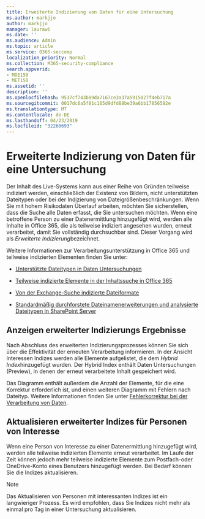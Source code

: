 ```yaml
---
title: Erweiterte Indizierung von Daten für eine Untersuchung
ms.author: markjjo
author: markjjo
manager: laurawi
ms.date: ''
ms.audience: Admin
ms.topic: article
ms.service: O365-seccomp
localization_priority: Normal
ms.collection: M365-security-compliance
search.appverid:
- MOE150
- MET150
ms.assetid: ''
description: ''
ms.openlocfilehash: 9537cf743b89da7167ce3a37a5915027f4eb717a
ms.sourcegitcommit: 0017dc6a5f81c165d9dfd88be39a6bb17856582e
ms.translationtype: MT
ms.contentlocale: de-DE
ms.lasthandoff: 04/23/2019
ms.locfileid: "32260693"
---
```

# <a name="advanced-indexing-of-data-for-an-investigation"></a>Erweiterte Indizierung von Daten für eine Untersuchung

Der Inhalt des Live-Systems kann aus einer Reihe von Gründen teilweise indiziert werden, einschließlich der Existenz von Bildern, nicht unterstützten Dateitypen oder bei der Indizierung von Dateigrößenbeschränkungen. Wenn Sie mit hohem Risikodaten Überlauf arbeiten, möchten Sie sicherstellen, dass die Suche alle Daten erfasst, die Sie untersuchen möchten. Wenn eine betroffene Person zu einer Datenermittlung hinzugefügt wird, werden alle Inhalte in Office 365, die als teilweise indiziert angesehen wurden, erneut verarbeitet, damit Sie vollständig durchsuchbar sind. Dieser Vorgang wird als *Erweiterte Indizierung*bezeichnet. 

Weitere Informationen zur Verarbeitungsunterstützung in Office 365 und teilweise indizierten Elementen finden Sie unter:

- [Unterstützte Dateitypen in Daten Untersuchungen](supported-filetypes-datainvestigations.md)

- [Teilweise indizierte Elemente in der Inhaltssuche in Office 365](https://docs.microsoft.com/en-us/office365/securitycompliance/partially-indexed-items-in-content-search)

- [Von der Exchange-Suche indizierte Dateiformate](https://docs.microsoft.com/en-us/exchange/file-formats-indexed-by-exchange-search-exchange-2013-help)

- [Standardmäßig durchforstete Dateinamenerweiterungen und analysierte Dateitypen in SharePoint Server](https://docs.microsoft.com/en-us/SharePoint/technical-reference/default-crawled-file-name-extensions-and-parsed-file-types)

## <a name="viewing-advanced-indexing-results"></a>Anzeigen erweiterter Indizierungs Ergebnisse

Nach Abschluss des erweiterten Indizierungsprozesses können Sie sich über die Effektivität der erneuten Verarbeitung informieren.  In der Ansicht Interessen Indizes werden alle Elemente aufgelistet, die dem *Hybrid Index*hinzugefügt wurden.  Der Hybrid Index enthält Daten Untersuchungen (Preview), in denen der erneut verarbeitete Inhalt gespeichert wird.

Das Diagramm enthält außerdem die Anzahl der Elemente, für die eine Korrektur erforderlich ist, und einen weiteren Diagramm mit Fehlern nach Dateityp. Weitere Informationen finden Sie unter [Fehlerkorrektur bei der Verarbeitung von Daten](error-remediation.md).

## <a name="updating-advanced-indexes-for-people-of-interest"></a>Aktualisieren erweiterter Indizes für Personen von Interesse

Wenn eine Person von Interesse zu einer Datenermittlung hinzugefügt wird, werden alle teilweise indizierten Elemente erneut verarbeitet. Im Laufe der Zeit können jedoch mehr teilweise indizierte Elemente zum Postfach-oder OneDrive-Konto eines Benutzers hinzugefügt werden.  Bei Bedarf können Sie die Indizes aktualisieren.

> [!NOTE]
> Das Aktualisieren von Personen mit interessanten Indizes ist ein langwieriger Prozess. Es wird empfohlen, dass Sie Indizes nicht mehr als einmal pro Tag in einer Untersuchung aktualisieren.

